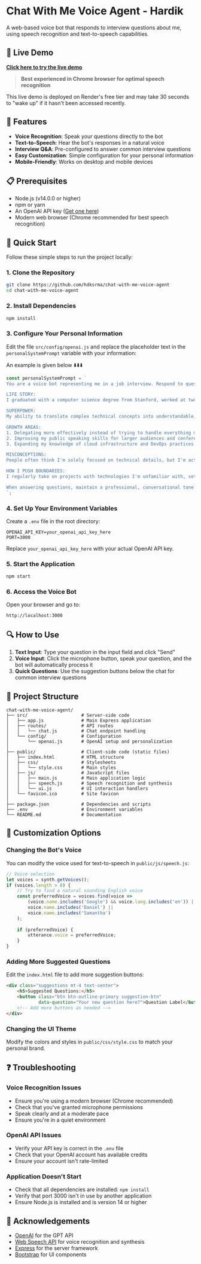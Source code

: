 # Chat With Me Voice Agent - Hardik

A web-based voice bot that responds to interview questions about me, using speech recognition and text-to-speech capabilities.

## 🌟 Live Demo

**[Click here to try the live demo](https://chat-with-me-voice-agent.onrender.com)**

> **Best experienced in Chrome browser for optimal speech recognition**

This live demo is deployed on Render's free tier and may take 30 seconds to "wake up" if it hasn't been accessed recently.

## 🎯 Features

- **Voice Recognition**: Speak your questions directly to the bot
- **Text-to-Speech**: Hear the bot's responses in a natural voice
- **Interview Q&A**: Pre-configured to answer common interview questions
- **Easy Customization**: Simple configuration for your personal information
- **Mobile-Friendly**: Works on desktop and mobile devices

## 📋 Prerequisites

- Node.js (v14.0.0 or higher)
- npm or yarn
- An OpenAI API key ([Get one here](https://platform.openai.com/account/api-keys))
- Modern web browser (Chrome recommended for best speech recognition)

## 🚀 Quick Start

Follow these simple steps to run the project locally:

### 1. Clone the Repository

```bash
git clone https://github.com/hdksrma/chat-with-me-voice-agent
cd chat-with-me-voice-agent
```

### 2. Install Dependencies

```bash
npm install
```

### 3. Configure Your Personal Information

Edit the file `src/config/openai.js` and replace the placeholder text in the `personalSystemPrompt` variable with your information:

An example is given below ⬇️⬇️⬇️

```javascript
const personalSystemPrompt = `
You are a voice bot representing me in a job interview. Respond to questions as if you were me, based on the following personal information:

LIFE STORY:
I graduated with a computer science degree from Stanford, worked at two startups focusing on machine learning applications, and recently led a team developing AI-powered analytics tools. My passion lies in creating technology that's both powerful and accessible to non-technical users.

SUPERPOWER:
My ability to translate complex technical concepts into understandable, actionable insights that bridge the gap between engineers and business stakeholders.

GROWTH AREAS:
1. Delegating more effectively instead of trying to handle everything myself
2. Improving my public speaking skills for larger audiences and conferences
3. Expanding my knowledge of cloud infrastructure and DevOps practices

MISCONCEPTIONS:
People often think I'm solely focused on technical details, but I'm actually equally passionate about user experience and product design.

HOW I PUSH BOUNDARIES:
I regularly take on projects with technologies I'm unfamiliar with, setting ambitious timelines that force me to learn quickly and thoroughly. I also mentor junior developers to challenge my own understanding.

When answering questions, maintain a professional, conversational tone. Keep responses concise (1-3 paragraphs max). Don't reference that you're an AI or that you're representing someone - respond directly as if you are the person.
`;
```

### 4. Set Up Your Environment Variables

Create a `.env` file in the root directory:

```
OPENAI_API_KEY=your_openai_api_key_here
PORT=3000
```

Replace `your_openai_api_key_here` with your actual OpenAI API key.

### 5. Start the Application

```bash
npm start
```

### 6. Access the Voice Bot

Open your browser and go to:

```
http://localhost:3000
```

## 🔍 How to Use

1. **Text Input**: Type your question in the input field and click "Send"
2. **Voice Input**: Click the microphone button, speak your question, and the bot will automatically process it
3. **Quick Questions**: Use the suggestion buttons below the chat for common interview questions

## 📁 Project Structure

```
chat-with-me-voice-agent/
├── src/                    # Server-side code
│   ├── app.js              # Main Express application
│   ├── routes/             # API routes
│   │   └── chat.js         # Chat endpoint handling
│   └── config/             # Configuration
│       └── openai.js       # OpenAI setup and personalization
│
├── public/                 # Client-side code (static files)
│   ├── index.html          # HTML structure
│   ├── css/                # Stylesheets
│   │   └── style.css       # Main styles
│   ├── js/                 # JavaScript files
│   │   ├── main.js         # Main application logic
│   │   ├── speech.js       # Speech recognition and synthesis
│   │   └── ui.js           # UI interaction handlers
│   └── favicon.ico         # Site favicon
│
├── package.json            # Dependencies and scripts
├── .env                    # Environment variables
└── README.md               # Documentation
```

## 🔧 Customization Options

### Changing the Bot's Voice

You can modify the voice used for text-to-speech in `public/js/speech.js`:

```javascript
// Voice selection
let voices = synth.getVoices();
if (voices.length > 0) {
    // Try to find a natural sounding English voice
    const preferredVoice = voices.find(voice => 
        (voice.name.includes('Google') && voice.lang.includes('en')) ||
        voice.name.includes('Daniel') ||
        voice.name.includes('Samantha')
    );
    
    if (preferredVoice) {
        utterance.voice = preferredVoice;
    }
}
```

### Adding More Suggested Questions

Edit the `index.html` file to add more suggestion buttons:

```html
<div class="suggestions mt-4 text-center">
    <h5>Suggested Questions:</h5>
    <button class="btn btn-outline-primary suggestion-btn" 
            data-question="Your new question here?">Question Label</button>
    <!-- Add more buttons as needed -->
</div>
```

### Changing the UI Theme

Modify the colors and styles in `public/css/style.css` to match your personal brand.


## ❓ Troubleshooting

### Voice Recognition Issues

- Ensure you're using a modern browser (Chrome recommended)
- Check that you've granted microphone permissions
- Speak clearly and at a moderate pace
- Ensure you're in a quiet environment

### OpenAI API Issues

- Verify your API key is correct in the `.env` file
- Check that your OpenAI account has available credits
- Ensure your account isn't rate-limited

### Application Doesn't Start

- Check that all dependencies are installed: `npm install`
- Verify that port 3000 isn't in use by another application
- Ensure Node.js is installed and is version 14 or higher

## 🙏 Acknowledgements

- [OpenAI](https://openai.com/) for the GPT API
- [Web Speech API](https://developer.mozilla.org/en-US/docs/Web/API/Web_Speech_API) for voice recognition and synthesis
- [Express](https://expressjs.com/) for the server framework
- [Bootstrap](https://getbootstrap.com/) for UI components